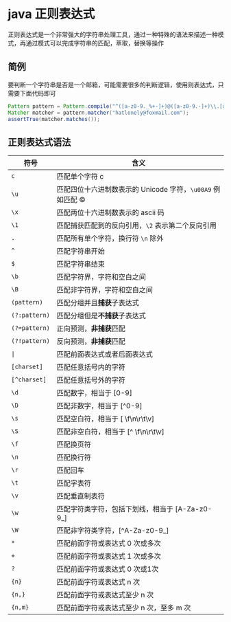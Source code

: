 # java 正则表达式

正则表达式是一个非常强大的字符串处理工具，通过一种特殊的语法来描述一种模式，再通过模式可以完成字符串的匹配，萃取，替换等操作

## 简例

要判断一个字符串是否是一个邮箱，可能需要很多的判断逻辑，使用则表达式，只需要下面代码即可

``` java
Pattern pattern = Pattern.compile("^([a-z0-9._%+-]+)@([a-z0-9.-]+)\\.[a-z]{2,4}$");
Matcher matcher = pattern.matcher("hatlonely@foxmail.com");
assertTrue(matcher.matches());
```

## 正则表达式语法

|      符号     |                            含义                            |
|---------------|------------------------------------------------------------|
| `c`           | 匹配单个字符 c                                             |
| `\u`          | 匹配四位十六进制数表示的 Unicode 字符，`\u00A9` 例如匹配 © |
| `\x`          | 匹配两位十六进制数表示的 ascii 码                          |
| `\1`          | 匹配捕获匹配到的反向引用，`\2` 表示第二个反向引用          |
| `.`           | 匹配所有单个字符，换行符 `\n` 除外                         |
| `^`           | 匹配字符串开始                                             |
| `$`           | 匹配字符串结束                                             |
| `\b`          | 匹配字符界，字符和空白之间                                 |
| `\B`          | 匹配非字符界，字符和空白之间                               |
| `(pattern)`   | 匹配分组并且**捕获**子表达式                               |
| `(?:pattern)` | 匹配分组但是**不捕获**子表达式                             |
| `(?=pattern)` | 正向预测，**非捕获**匹配                                   |
| `(?!pattern)` | 反向预测，**非捕获**匹配                                   |
| `\|`          | 匹配前面表达式或者后面表达式                               |
| `[charset]`   | 匹配任意括号内的字符                                       |
| `[^charset]`  | 匹配任意括号外的字符                                       |
| `\d`          | 匹配数字，相当于 [0-9]                                     |
| `\D`          | 匹配非数字，相当于 [^0-9]                                  |
| `\s`          | 匹配空白符，相当于 [ \f\n\r\t\v]                           |
| `\S`          | 匹配非空白符，相当于 [^ \f\n\r\t\v]                        |
| `\f`          | 匹配换页符                                                 |
| `\n`          | 匹配换行符                                                 |
| `\r`          | 匹配回车                                                   |
| `\t`          | 匹配字表符                                                 |
| `\v`          | 匹配垂直制表符                                             |
| `\w`          | 匹配字符类字符，包括下划线，相当于 [A-Za-z0-9_]            |
| `\W`          | 匹配非字符类字符，[^A-Za-z0-9_]                            |
| `*`           | 匹配前面字符或表达式 0 次或多次                            |
| `+`           | 匹配前面字符或表达式 1 次或多次                            |
| `?`           | 匹配前面字符或表达式 0 次或1次                             |
| `{n}`         | 匹配前面字符或表达式 n 次                                  |
| `{n,}`        | 匹配前面字符或表达式至少 n 次                              |
| `{n,m}`       | 匹配前面字符或表达式至少 n 次，至多 m 次                   |
    


